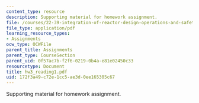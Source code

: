 ```yaml
---
content_type: resource
description: Supporting material for homework assignment.
file: /courses/22-39-integration-of-reactor-design-operations-and-safety-fall-2006/172f3a49c72e1cc5ae3d0ee165305c67_hw3_reading1.pdf
file_type: application/pdf
learning_resource_types:
- Assignments
ocw_type: OCWFile
parent_title: Assignments
parent_type: CourseSection
parent_uid: 0f57ac7b-f2f6-0219-0b4a-e81e02450c33
resourcetype: Document
title: hw3_reading1.pdf
uid: 172f3a49-c72e-1cc5-ae3d-0ee165305c67
---
```

Supporting material for homework assignment.

